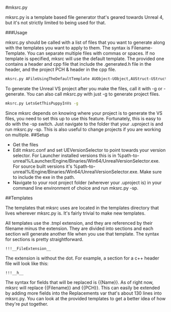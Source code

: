 #mksrc.py

mksrc.py is a template based file generator that's geared towards Unreal 4, but it's not strictly limited to being used for that. 

###Usage

mksrc.py should be called with a list of files that you want to generate along with the templates you want to apply to them. The syntax is Filename-Template. You can separate multiple files with commas or spaces. If no template is specified, mksrc will use the default template. The provided one contains a header and cpp file that include the .generated.h file in the header, and the project PCH & header in the cpp file. 

```sh 
mksrc.py AFileUsingTheDefaultTemplate AUObject-UObject,AUStruct-UStruct
```

To generate the Unreal VS project after you make the files, call it with -g or -generate. You can also call mksrc.py with just -g to generate project files.

```sh
mksrc.py LetsGetThisPuppyInVs -g
```

Since mksrc depends on knowing where your project is to generate the VS files, you need to set this up to use this feature. Fortunately, this is easy to do with the -sp switch. Just navigate to the folder that your .uproject is and run mksrc.py -sp. This is also useful to change projects if you are working on multiple. 
##Setup

- Get the files
- Edit mksrc.conf and set UEVersionSelector to point towards your version selector. For Launcher installed versions this is in %path-to-unreal%/Launcher/Engine/Binaries/Win64/UnrealVersionSelector.exe. For source built versions it's %path-to-unreal%/Engine/Binaries/Win64/UnrealVersionSelector.exe. Make sure to include the exe in the path. 
- Navigate to your root project folder (wherever your .uproject is) in your command line environment of choice and run mksrc.py -sp. 

##Templates

The templates that mksrc uses are located in the templates directory that lives wherever mksrc.py is. It's fairly trivial to make new templates.

All templates use the .tmpl extension, and they are referenced by their filename minus the extension. They are divided into sections and each section will generate another file when you use that template. The syntax for sections is pretty straightforward. 

```
!!!__FileExtension__
```

The extension is without the dot. For example, a section for a c++ header file will look like this:

```
!!!__h__
```

The syntax for fields that will be replaced is {{Name}}. As of right now, mksrc will replace {{Filename}} and {{PCH}}. This can easily be extended by adding more fields into the Replacements var that's about 130 lines into mksrc.py. You can look at the provided templates to get a better idea of how they're put together. 

